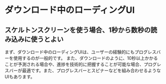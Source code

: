 # ダウンロード中のローディングUI

## スケルトンスクリーンを使う場合、1秒から数秒の読み込みに使うとよい

まず、ダウンロード中のローディングUIは、ユーザーの経験的にもプログレスバーを使用するのが一般的です。
また、ダウンロードのように、10秒以上かかることが予測される場合や、進捗を技術的に把握することが可能な場合、プログレスバーが最適です。また、プログレスバーとスピナーなどを組み合わせるようなUIもあります。